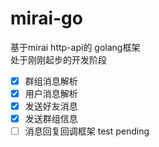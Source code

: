 # mirai-go
基于mirai http-api的 golang框架  
处于刚刚起步的开发阶段

- [x] 群组消息解析
- [x] 用户消息解析
- [x] 发送好友消息
- [x] 发送群组信息
- [ ] 消息回复回调框架 test pending